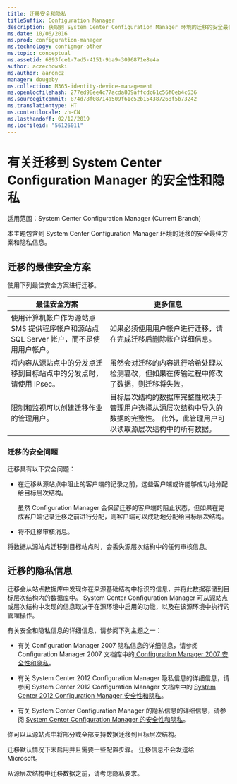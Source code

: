 ```yaml
---
title: 迁移安全和隐私
titleSuffix: Configuration Manager
description: 获取到 System Center Configuration Manager 环境的迁移的安全最佳方案和隐私信息。
ms.date: 10/06/2016
ms.prod: configuration-manager
ms.technology: configmgr-other
ms.topic: conceptual
ms.assetid: 6893fce1-7ad5-4151-9ba9-3096871e8e4a
author: aczechowski
ms.author: aaroncz
manager: dougeby
ms.collection: M365-identity-device-management
ms.openlocfilehash: 277ed98ee4c77acda809affcdc61c56f0eb4c636
ms.sourcegitcommit: 874d78f08714a509f61c52b154387268f5b73242
ms.translationtype: HT
ms.contentlocale: zh-CN
ms.lasthandoff: 02/12/2019
ms.locfileid: "56126011"
---
```

# <a name="security-and-privacy-for-migration-to-system-center-configuration-manager"></a>有关迁移到 System Center Configuration Manager 的安全性和隐私

适用范围：System Center Configuration Manager (Current Branch)

本主题包含到 System Center Configuration Manager 环境的迁移的安全最佳方案和隐私信息。  

## <a name="security-best-practices-for-migration"></a>迁移的最佳安全方案  
 使用下列最佳安全方案进行迁移。  

|最佳安全方案|更多信息|  
|----------------------------|----------------------|  
|使用计算机帐户作为源站点 SMS 提供程序帐户和源站点 SQL Server 帐户，而不是使用用户帐户。|如果必须使用用户帐户进行迁移，请在完成迁移后删除帐户详细信息。|  
|将内容从源站点中的分发点迁移到目标站点中的分发点时，请使用 IPsec。|虽然会对迁移的内容进行哈希处理以检测篡改，但如果在传输过程中修改了数据，则迁移将失败。|  
|限制和监视可以创建迁移作业的管理用户。|目标层次结构的数据库完整性取决于管理用户选择从源层次结构中导入的数据的完整性。 此外，此管理用户可以读取源层次结构中的所有数据。|  

### <a name="security-issues-for-migration"></a>迁移的安全问题  
迁移具有以下安全问题：  

-   在迁移从源站点中阻止的客户端的记录之前，这些客户端或许能够成功地分配给目标层次结构。  

     虽然 Configuration Manager 会保留迁移的客户端的阻止状态，但如果在完成客户端记录迁移之前进行分配，则客户端可以成功地分配给目标层次结构。  

-   将不迁移审核消息。  

将数据从源站点迁移到目标站点时，会丢失源层次结构中的任何审核信息。  

## <a name="privacy-information-for-migration"></a>迁移的隐私信息  
 迁移会从站点数据库中发现你在来源基础结构中标识的信息，并将此数据存储到目标层次结构内的数据库中。 System Center Configuration Manager 可从源站点或层次结构中发现的信息取决于在源环境中启用的功能，以及在该源环境中执行的管理操作。  

 有关安全和隐私信息的详细信息，请参阅下列主题之一：  

-   有关 Configuration Manager 2007 隐私信息的详细信息，请参阅 Configuration Manager 2007 文档库中的[ Configuration Manager 2007 安全性和隐私](http://go.microsoft.com/fwlink/p/?LinkId=216450)。  

-   有关 System Center 2012 Configuration Manager 隐私信息的详细信息，请参阅 System Center 2012 Configuration Manager 文档库中的 [System Center 2012 Configuration Manager 安全性和隐私](https://technet.microsoft.com/library/gg682033.aspx)。  

-   有关 System Center Configuration Manager 的隐私信息的详细信息，请参阅 [System Center Configuration Manager 的安全性和隐私](../../core/plan-design/security/security-and-privacy.md)。  

你可以从源站点中将部分或全部支持数据迁移到目标层次结构。  

迁移默认情况下未启用并且需要一些配置步骤。 迁移信息不会发送给 Microsoft。  

从源层次结构中迁移数据之前，请考虑隐私要求。  

